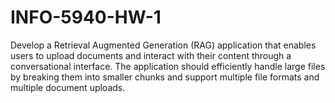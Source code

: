 # INFO-5940-HW-1
Develop a Retrieval Augmented Generation (RAG) application that enables users to upload documents and interact with their content through a conversational interface. The application should efficiently handle large files by breaking them into smaller chunks and support multiple file formats and multiple document uploads.
